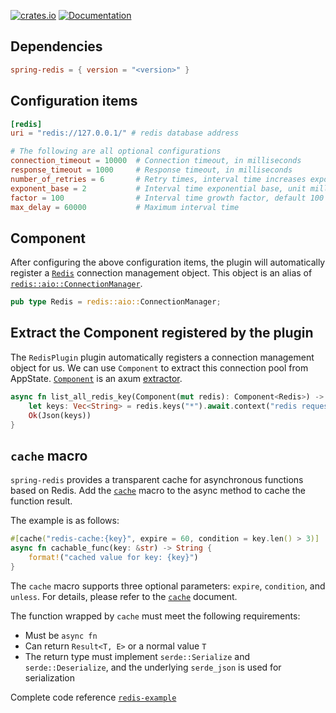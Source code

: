 [![crates.io](https://img.shields.io/crates/v/spring-redis.svg)](https://crates.io/crates/spring-redis)
[![Documentation](https://docs.rs/spring-redis/badge.svg)](https://docs.rs/spring-redis)

## Dependencies

```toml
spring-redis = { version = "<version>" }
```

## Configuration items

```toml
[redis]
uri = "redis://127.0.0.1/" # redis database address

# The following are all optional configurations
connection_timeout = 10000  # Connection timeout, in milliseconds
response_timeout = 1000     # Response timeout, in milliseconds
number_of_retries = 6       # Retry times, interval time increases exponentially
exponent_base = 2           # Interval time exponential base, unit milliseconds
factor = 100                # Interval time growth factor, default 100 times growth
max_delay = 60000           # Maximum interval time
```

## Component

After configuring the above configuration items, the plugin will automatically register a [`Redis`](https://docs.rs/spring-redis/latest/spring_redis/type.Redis.html) connection management object. This object is an alias of [`redis::aio::ConnectionManager`](https://docs.rs/redis/latest/redis/aio/struct.ConnectionManager.html).

```rust
pub type Redis = redis::aio::ConnectionManager;
```

## Extract the Component registered by the plugin

The `RedisPlugin` plugin automatically registers a connection management object for us. We can use `Component` to extract this connection pool from AppState. [`Component`](https://docs.rs/spring-web/latest/spring_web/extractor/struct.Component.html) is an axum [extractor](https://docs.rs/axum/latest/axum/extract/index.html).

```rust
async fn list_all_redis_key(Component(mut redis): Component<Redis>) -> Result<impl IntoResponse> {
    let keys: Vec<String> = redis.keys("*").await.context("redis request failed")?;
    Ok(Json(keys))
}
```

## `cache` macro

`spring-redis` provides a transparent cache for asynchronous functions based on Redis. Add the [`cache`](https://docs.rs/spring-redis/latest/spring_redis/attr.cache.html) macro to the async method to cache the function result.

The example is as follows:

```rust
#[cache("redis-cache:{key}", expire = 60, condition = key.len() > 3)]
async fn cachable_func(key: &str) -> String {
    format!("cached value for key: {key}")
}
```

The `cache` macro supports three optional parameters: `expire`, `condition`, and `unless`. For details, please refer to the [`cache`](https://docs.rs/spring-redis/latest/spring_redis/attr.cache.html) document.

The function wrapped by `cache` must meet the following requirements:

- Must be `async fn`
- Can return `Result<T, E>` or a normal value `T`
- The return type must implement `serde::Serialize` and `serde::Deserialize`, and the underlying `serde_json` is used for serialization

Complete code reference [`redis-example`][redis-example]

[redis-example]: https://github.com/spring-rs/spring-rs/tree/master/examples/redis-example